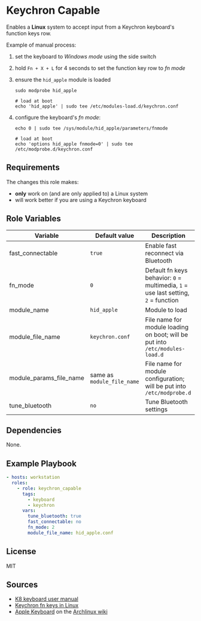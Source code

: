 # Keychron Capable

Enables a **Linux** system to accept input from a Keychron keyboard's function keys row.

Example of manual process:

1. set the keyboard to _Windows mode_ using the side switch
1. hold `Fn + X + L` for 4 seconds to set the function key row to _fn mode_
1. ensure the `hid_apple` module is loaded

   ```shell
   sudo modprobe hid_apple

   # load at boot
   echo 'hid_apple' | sudo tee /etc/modules-load.d/keychron.conf
   ```

1. configure the keyboard's _fn mode_:

   ```shell
   echo 0 | sudo tee /sys/module/hid_apple/parameters/fnmode

   # load at boot
   echo 'options hid_apple fnmode=0' | sudo tee /etc/modprobe.d/keychron.conf
   ```

## Requirements

The changes this role makes:

- **only** work on (and are only applied to) a Linux system
- will work better if you are using a Keychron keyboard

## Role Variables

Variable                | Default value              | Description
------------------------|----------------------------|------------
fast_connectable        | `true`                     | Enable fast reconnect via Bluetooth
fn_mode                 | `0`                        | Default fn keys behavior: `0` = multimedia, `1` = use last setting, `2` = function
module_name             | `hid_apple`                | Module to load
module_file_name        | `keychron.conf`            | File name for module loading on boot; will be put into `/etc/modules-load.d`
module_params_file_name | same as `module_file_name` | File name for module configuration; will be put into `/etc/modprobe.d`
tune_bluetooth          | `no`                       | Tune Bluetooth settings

## Dependencies

None.

## Example Playbook

```yaml
- hosts: workstation
  roles:
    - role: keychron_capable
      tags:
        - keyboard
        - keychron
      vars:
        tune_bluetooth: true
        fast_connectable: no
        fn_mode: 2
        module_file_name: hid_apple.conf
```

## License

MIT

## Sources

- [K8 keyboard user manual]
- [Keychron fn keys in Linux]
- [Apple Keyboard] on the [Archlinux wiki]

[apple keyboard]: https://wiki.archlinux.org/index.php/Apple_Keyboard
[k8 keyboard user manual]: https://www.keychron.com/pages/k8-keyboard-user-manual
[keychron fn keys in linux]: https://mikeshade.com/posts/keychron-linux-function-keys

[archlinux wiki]: https://wiki.archlinux.org
